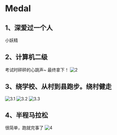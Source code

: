 # Medal


## 1、深爱过一个人
小妖精

## 2、计算机二级
考试时砰砰的心跳声~  最终拿下！
![2](./images/m.2.png)

## 3、绕学校、从村到县跑步。绕村健走
![3.1](./images/m.3.1.jpg)
![3.2](./images/m.3.2.jpg)
![3.3](./images/m.3.3.jpg)

## 4、半程马拉松
很简单，跑就完事了
![4](./images/m.4.jpg)




